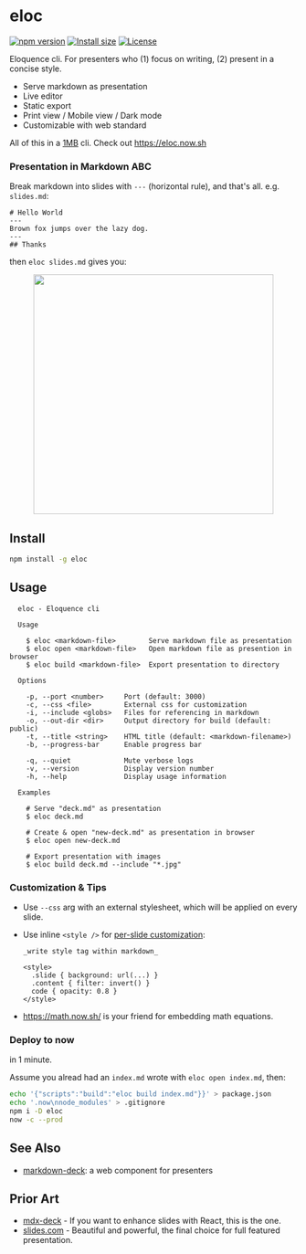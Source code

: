 # eloc

[![npm version][npm-src]][npm-href]
[![Install size][packagephobia-src]][packagephobia-href]
[![License][license-src]][license-href]

Eloquence cli. For presenters who (1) focus on writing, (2) present in a concise style.

- Serve markdown as presentation
- Live editor
- Static export
- Print view / Mobile view / Dark mode
- Customizable with web standard

All of this in a [1MB][packagephobia-href] cli. Check out https://eloc.now.sh

### Presentation in Markdown ABC

Break markdown into slides with `---` (horizontal rule), and that's all. e.g. `slides.md`:

```
# Hello World
---
Brown fox jumps over the lazy dog.
---
## Thanks
```

then `eloc slides.md` gives you:

<p align="center"><img src="https://eloc-screenshot.now.sh" height="420px" /></p>

## Install

```bash
npm install -g eloc
```

## Usage

```
  eloc - Eloquence cli

  Usage

    $ eloc <markdown-file>        Serve markdown file as presentation
    $ eloc open <markdown-file>   Open markdown file as presention in browser
    $ eloc build <markdown-file>  Export presentation to directory

  Options

    -p, --port <number>     Port (default: 3000)
    -c, --css <file>        External css for customization
    -i, --include <globs>   Files for referencing in markdown
    -o, --out-dir <dir>     Output directory for build (default: public)
    -t, --title <string>    HTML title (default: <markdown-filename>)
    -b, --progress-bar      Enable progress bar

    -q, --quiet             Mute verbose logs
    -v, --version           Display version number
    -h, --help              Display usage information

  Examples

    # Serve "deck.md" as presentation
    $ eloc deck.md

    # Create & open "new-deck.md" as presentation in browser
    $ eloc open new-deck.md

    # Export presentation with images
    $ eloc build deck.md --include "*.jpg"
```

### Customization & Tips

- Use `--css` arg with an external stylesheet, which will be applied on every slide.

- Use inline `<style />` for [per-slide customization](https://eloc.now.sh/#6):

  ```
  _write style tag within markdown_

  <style>
    .slide { background: url(...) }
    .content { filter: invert() }
    code { opacity: 0.8 }
  </style>
  ```

- https://math.now.sh/ is your friend for embedding math equations.

### Deploy to now

in 1 minute.

Assume you alread had an `index.md` wrote with `eloc open index.md`, then:

```bash
echo '{"scripts":"build":"eloc build index.md"}}' > package.json
echo '.now\nnode_modules' > .gitignore
npm i -D eloc
now -c --prod
```

## See Also

- [markdown-deck](https://github.com/amio/markdown-deck): a web component for presenters

## Prior Art

- [mdx-deck](https://github.com/jxnblk/mdx-deck) - If you want to enhance slides with React, this is the one.
- [slides.com](https://slides.com) - Beautiful and powerful, the final choice for full featured presentation.

[npm-src]: https://badgen.net/npm/v/eloc
[npm-href]: https://www.npmjs.com/package/eloc
[coverage-src]: https://badgen.net/codecov/c/github/amio/eloc
[coverage-href]: https://codecov.io/gh/amio/eloc
[packagephobia-src]: https://badgen.net/packagephobia/install/eloc
[packagephobia-href]: https://packagephobia.now.sh/result?p=eloc
[license-src]: https://badgen.net/badge/license/MIT
[license-href]: LICENSE.md
